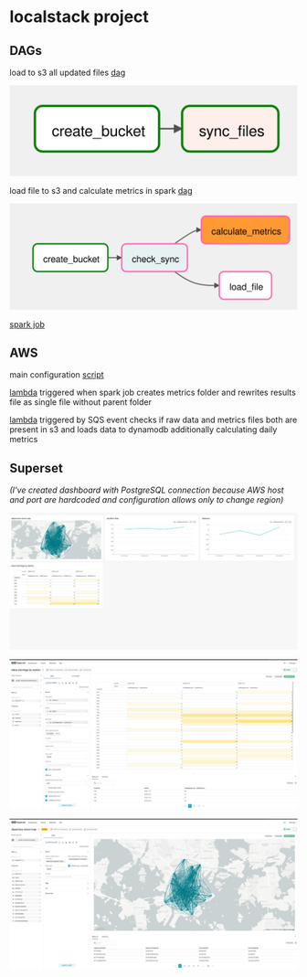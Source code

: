 # localstack project

## DAGs

load to s3 all updated files [dag](dags/load_to_s3_dag.py)

![dag_load](img/dag_load.png)

load file to s3 and calculate metrics in spark [dag](dags/load_to_s3_departure_return_dag.py)

![dag_spark](img/dag_spark.png)

[spark job](spark_jobs/helsinki_bikes_metrics.py)

## AWS

main configuration [script](aws/init_aws.sh)

[lambda](aws/on_upload_metrics.py) triggered when spark job creates metrics folder and rewrites results file as single
file without parent folder

[lambda](aws/s3_to_dynamodb.py) triggered by SQS event checks if raw data and metrics files both are present in s3 and
loads data to dynamodb additionally calculating daily metrics

## Superset

*(I've created dashboard with PostgreSQL connection because AWS host and port are hardcoded and configuration allows
only to change region)*

![dashboard](img/dashboard.jpg)

![table](img/table.png)

![map](img/map.png)
